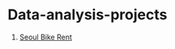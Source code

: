 # Data-analysis-projects
1. [Seoul Bike Rent](https://github.com/Rokas97/Data-analysis-projects/tree/main/SeoulBikeRent)
